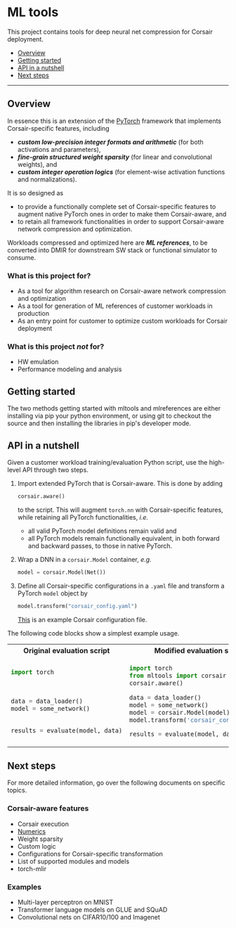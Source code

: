 # ML tools

This project contains tools for deep neural net compression for Corsair deployment.

  - [Overview](#overview)
  - [Getting started](#getting-started)
  - [API in a nutshell](#api-in-a-nutshell)
  - [Next steps](#next-steps)

---

## Overview

In essence this is an extension of the [PyTorch](https://pytorch.org/) framework that implements Corsair-specific features, including 
- ***custom low-precision integer formats and arithmetic*** (for both activations and parameters), 
- ***fine-grain structured weight sparsity*** (for linear and convolutional weights), and 
- ***custom integer operation logics*** (for element-wise activation functions and normalizations).

It is so designed as 
- to provide a functionally complete set of Corsair-specific features to augment native PyTorch ones in order to make them Corsair-aware, and
- to retain all framework functionalities in order to support Corsair-aware network compression and optimization.  

Workloads compressed and optimized here are ***ML references***, to be converted into DMIR for downstream SW stack or functional simulator to consume.

### What is this project for?

- As a tool for algorithm research on Corsair-aware network compression and optimization
- As a tool for generation of ML references of customer workloads in production
- As an entry point for customer to optimize custom workloads for Corsair deployment

### What is this project ***not*** for?

- HW emulation
- Performance modeling and analysis

## Getting started

The two methods getting started with mltools and mlreferences are either
installing via pip your python environment, or using git to checkout the source
and then installing the libraries in pip's developer mode.
    
## API in a nutshell

Given a customer workload training/evaluation Python script, use the high-level API through two steps.

1. Import extended PyTorch that is Corsair-aware.  This is done by adding

    ```python
    corsair.aware()
    ```

    to the script.  This will augment `torch.nn` with Corsair-specific features, while retaining all PyTorch functionalities, _i.e._

    - all valid PyTorch model definitions remain valid and
    - all PyTorch models remain functionally equivalent, in both forward and backward passes, to those in native PyTorch.

2. Wrap a DNN in a `corsair.Model` container, _e.g._
   
    ```python
    model = corsair.Model(Net())
    ```

3. Define all Corsair-specific configurations in a `.yaml` file and transform a PyTorch `model` object by

    ```python
    model.transform("corsair_config.yaml")
    ```

    [This](configs/corsair_mnist_lenet.yaml) is an example Corsair configuration file.  

The following code blocks show a simplest example usage.  

<table>
<tr>
<th>Original evaluation script</th>
<th>Modified evaluation script</th>
</tr>
<tr>
<td>

```python
import torch​
​


data = data_loader()​
model = some_network()​

​​
results = evaluate(model, data)​
```

</td>
<td>

```python
import torch​
from mltools import corsair ​
​corsair.aware()

data = data_loader()​
model = some_network()​
model = corsair.Model(model)
model.transform('corsair_config.yaml') ​

results = evaluate(model, data)​
```

</td>
</tr>
</table>

## Next steps

For more detailed information, go over the following documents on specific topics.

### Corsair-aware features

- Corsair execution
- [Numerics](docs/numerics.rst)
- Weight sparsity
- Custom logic
- Configurations for Corsair-specific transformation
- List of supported modules and models
- torch-mlir

### Examples

- Multi-layer perceptron on MNIST
- Transformer language models on GLUE and SQuAD
- Convolutional nets on CIFAR10/100 and Imagenet
